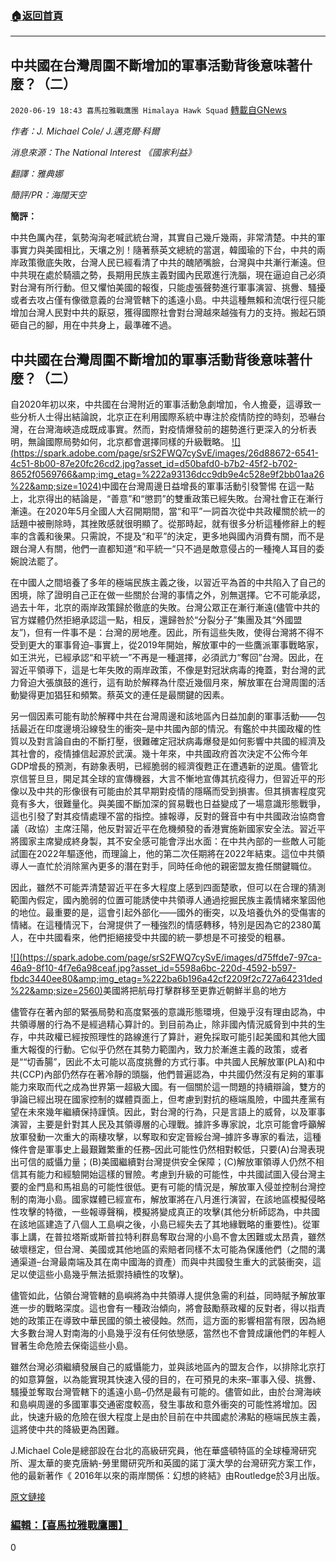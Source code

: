 ###  [:house:返回首頁](https://github.com/ourhimalayas/txt)
---

## 中共國在台灣周圍不斷增加的軍事活動背後意味著什麼？（二）
`2020-06-19 18:43 喜馬拉雅戰鷹團 Himalaya Hawk Squad` [轉載自GNews](https://gnews.org/zh-hant/239670/)

*作者：J. Michael Cole/ J.邁克爾·科爾*

*消息來源：The National Interest 《國家利益》*

*翻譯：雅典娜*

*簡評/PR：海闊天空*

**簡評：**

中共色厲內荏，氣勢洶洶老喊武統台灣，其實自己幾斤幾兩，非常清楚。中共的軍事實力與美國相比，天壤之別！隨著蔡英文總統的當選，韓國瑜的下台，中共的兩岸政策徹底失敗，台灣人民已經看清了中共的醜陋嘴臉，台灣與中共漸行漸遠。但中共現在處於騎牆之勢，長期用民族主義對國內民眾進行洗腦，現在逼迫自己必須對台灣有所行動。但又懼怕美國的報復，只能虛張聲勢進行軍事演習、挑釁、騷擾或者去攻占僅有像徵意義的台灣管轄下的遙遠小島。中共這種無賴和流氓行徑只能增加台灣人民對中共的厭惡，獲得國際社會對台灣越來越強有力的支持。搬起石頭砸自己的腳，用在中共身上，最準確不過。

## **中共國在台灣周圍不斷增加的軍事活動背後意味著什麼？（二）**

自2020年初以來，中共國在台灣附近的軍事活動急劇增加，令人擔憂，這導致一些分析人士得出結論說，北京正在利用國際系統中專注於疫情防控的時刻，恐嚇台灣，在台灣海峽造成既成事實。然而，對疫情爆發前的趨勢進行更深入的分析表明，無論國際局勢如何，北京都會選擇同樣的升級戰略。
[!\[\](https://spark.adobe.com/page/srS2FWQ7cySvE/images/26d88672-6541-4c51-8b00-87e20fc26cd2.jpg?asset_id=d50bafd0-b7b2-45f2-b702-8652f0569766&amp;img_etag=%222a93136dcc9db9e4c528e9f2bb01aa26%22&amp;size=1024)](https://spark.adobe.com/page/srS2FWQ7cySvE/images/26d88672-6541-4c51-8b00-87e20fc26cd2.jpg?asset_id=d50bafd0-b7b2-45f2-b702-8652f0569766&amp;img_etag=%222a93136dcc9db9e4c528e9f2bb01aa26%22&amp;size=1024)中國在台灣周邊日益增長的軍事活動引發警惕
在這一點上，北京得出的結論是，“善意”和“懲罰”的雙重政策已經失敗。台灣社會正在漸行漸遠。在2020年5月全國人大召開期間，當“和平”一詞首次從中共政權關於統一的話題中被刪除時，其挫敗感就很明顯了。從那時起，就有很多分析這種修辭上的輕率的含義和後果。只需說，不提及“和平”的決定，更多地與國內消費有關，而不是跟台灣人有關，他們一直都知道“和平統一“只不過是敵意侵占的一種掩人耳目的委婉說法罷了。

在中國人之間培養了多年的極端民族主義之後，以習近平為首的中共陷入了自己的困境，除了證明自己正在做一些關於台灣的事情之外，別無選擇。它不可能承認，過去十年，北京的兩岸政策歸於徹底的失敗。台灣公眾正在漸行漸遠(儘管中共的官方媒體仍然拒絕承認這一點，相反，還歸咎於“分裂分子”集團及其“外國盟友”)，但有一件事不是：台灣的房地產。因此，所有這些失敗，使得台灣將不得不受到更大的軍事脅迫–事實上，從2019年開始，解放軍中的一些鷹派軍事戰略家，如王洪光，已經承認“和平統一”不再是一種選擇，必須武力“奪回”台灣。因此，在習近平領導下，這是七年失敗的兩岸政策，不像是對冠狀病毒的掩蓋，對台灣的武力脅迫大張旗鼓的進行，這有助於解釋為什麼近幾個月來，解放軍在台灣周圍的活動變得更加猖狂和頻繁。蔡英文的連任是最關鍵的因素。

另一個因素可能有助於解釋中共在台灣周邊和該地區內日益加劇的軍事活動——包括最近在印度邊境沿線發生的衝突–是中共國內部的情況。有鑑於中共國政權的性質以及對言論自由的不斷打壓，很難確定冠狀病毒爆發是如何影響中共國的經濟及其社會的，疫情據信起源於武漢。幾十年來，中共國政府首次決定不公佈今年GDP增​​長的預測，有跡象表明，已經脆弱的經濟復甦正在遭遇新的逆風。儘管北京信誓旦旦，開足其全球的宣傳機器，大言不慚地宣傳其抗疫得力，但習近平的形像以及中共的形像很有可能由於其早期對疫情的隱瞞而受到損害。但其損害程度究竟有多大，很難量化。與美國不斷加深的貿易戰也日益變成了一場意識形態戰爭，這也引發了對其疫情處理不當的指控。據報導，反對的聲音中有中共國政治協商會議（政協）主席汪陽，他反對習近平在危機頻發的香港實施新國家安全法。習近平將國家主席變成終身製，其不安全感可能會浮出水面：在中共內部的一些敵人可能試圖在2022年驅逐他，而理論上，他的第二次任期將在2022年結束。這位中共領導人一直忙於消除黨內更多的潛在對手，同時任命他的親密盟友擔任關鍵職位。

因此，雖然不可能弄清楚習近平在多大程度上感到四面楚歌，但可以在合理的猜測範圍內假定，國內脆弱的位置可能誘使中共領導人通過挖掘民族主義情緒來鞏固他的地位。最重要的是，這會引起外部化——國外的衝突，以及培養仇外的受傷害的情緒。在這種情況下，台灣提供了一種強烈的情感轉移，特別是因為它的2380萬人，在中共國看來，他們拒絕接受中共國的統一夢想是不可接受的粗暴。

[!\[\](https://spark.adobe.com/page/srS2FWQ7cySvE/images/d75ffde7-97ca-46a9-8f10-4f7e6a98ceaf.jpg?asset_id=5598a6bc-220d-4592-b597-fbdc3440ee80&amp;img_etag=%222ba6b196a42cf2209f2c727a64231ded%22&amp;size=2560)](https://spark.adobe.com/page/srS2FWQ7cySvE/images/d75ffde7-97ca-46a9-8f10-4f7e6a98ceaf.jpg?asset_id=5598a6bc-220d-4592-b597-fbdc3440ee80&amp;img_etag=%222ba6b196a42cf2209f2c727a64231ded%22&amp;size=1024)美國將把航母打擊群移至更靠近朝鮮半島的地方

儘管存在著內部的緊張局勢和高度緊張的意識形態環境，但幾乎沒有理由認為，中共領導層的行為不是經過精心算計的。到目前為止，除非國內情況威脅到中共的生存，中共政權已經按照理性的路線進行了算計，避免採取可能引起美國和其他大國重大報復的行動。它似乎仍然在其勢力範圍內，致力於漸進主義的政策，或者是““切香腸”，因此不太可能以高度挑釁的方式行事。中共國人民解放軍(PLA)和中共(CCP)內部仍然存在著冷靜的頭腦，他們普遍認為，中共國仍然沒有足夠的軍事能力來取而代之成為世界第一超級大國。有一個關於這一問題的持續辯論，雙方的爭論已經出現在國家控制的媒體頁面上，但考慮到對抗的極端風險，中國共產黨有望在未來幾年繼續保持謹慎。因此，對台灣的行為，只是言語上的威脅，以及軍事演習，主要是針對其人民及其領導層的心理戰。據許多專家說，北京可能會呼籲解放軍發動一次重大的兩棲攻擊，以奪取和安定晉綏台灣–據許多專家的看法，這種條件會是軍事史上最艱難繁重的任務–因此可能性仍然相對較低，只要(A)台灣表現出可信的威懾力量；(B)美國繼續對台灣提供安全保障；(C)解放軍領導人仍然不相信其有能力和經驗開始這樣的冒險。考慮到升級的可能性，中共國試圖入侵台灣主要的金門島和馬祖島的可能性很低。更有可能的情況是，解放軍入侵並控制台灣控制的南海小島。國家媒體已經宣布，解放軍將在八月進行演習，在該地區模擬侵略性攻擊的特徵，一些報導聲稱，模擬將變成真正的攻擊(其他分析師認為，中共國在該地區建造了八個人工島嶼之後，小島已經失去了其地緣戰略的重要性)。從軍事上講，在普拉塔斯或斯普拉特利群島奪取台灣的小島不會太困難或太昂貴，雖然破壞穩定，但台灣、美國或其他地區的索賠者同樣不太可能為保護他們（之間的溝通渠道–台灣最南端及其在南中國海的資產）而與中共國發生重大的武裝衝突，這足以使這些小島幾乎無法抵禦持續性的攻擊)。

儘管如此，佔領台灣管轄的島嶼將為中共領導人提供急需的利益，同時賦予解放軍進一步的戰略深度。這也會有一種政治傾向，將會鼓勵蔡政權的反對者，得以指責她的政策正在導致中華民國的領土被侵蝕。然而，這方面的影響相當有限，因為絕大多數台灣人對南海的小島幾乎沒有任何依戀感，當然也不會贊成讓他們的年輕人冒著生命危險去保衛這些小島。

雖然台灣必須繼續發展自己的威懾能力，並與該地區內的盟友合作，以排除北京打的如意算盤，以為能實現其快速入侵的目的，在可預見的未來–軍事入侵、挑釁、騷擾並奪取台灣管轄下的遙遠小島–仍然是最有可能的。儘管如此，由於台灣海峽和島嶼周邊的多國軍事交通密度較高，發生事故和意外衝突的可能性將增加。因此，快速升級的危險在很大程度上是由於目前在中共國處於沸點的極端民族主義，這將使中共的降級更為困難。

J.Michael Cole是總部設在台北的高級研究員，他在華盛頓特區的全球檯灣研究所、渥太華的麥克唐納-勞里爾研究所和英國的諾丁漢大學的台灣研究方案工作，他的最新著作《 2016年以來的兩岸關係：幻想的終結》由Routledge於3月出版。

[原文鏈接](https://nationalinterest.org/feature/what%E2%80%99s-behind-china%E2%80%99s-growing-military-activity-around-taiwan-162221)

### **[編輯：【喜馬拉雅戰鷹團】](https://spark.adobe.com/page/srS2FWQ7cySvE/)**

0
